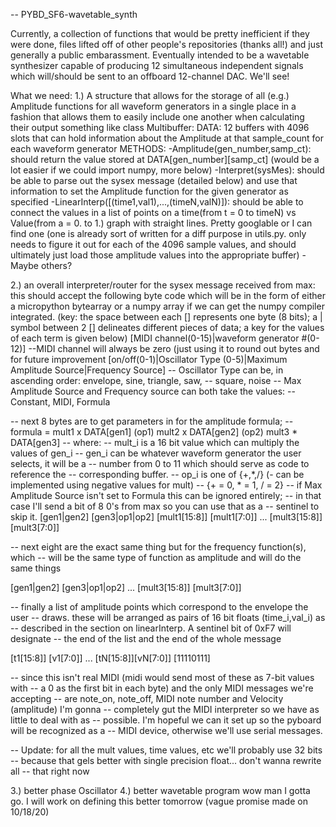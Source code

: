-- PYBD_SF6-wavetable_synth

Currently, a collection of functions that would be pretty inefficient if they were done, files lifted off of other people's repositories (thanks all!) and just generally a public embarassment.
Eventually intended to be a wavetable synthesizer capable of producing 12 simultaneous independent signals which will/should be sent to an offboard 12-channel DAC.
We'll see!

What we need:
1.) A structure that allows for the storage of all (e.g.) Amplitude functions
for all waveform generators in a single place in a fashion that allows them to
easily include one another when calculating their output
something like class Multibuffer:
DATA: 12 buffers with 4096 slots that can hold information about the Amplitude
at that sample_count for each waveform generator
METHODS:   -Amplitude(gen_number,samp_ct): should return the value stored at
            DATA[gen_number][samp_ct] (would be a lot easier if we could import
            numpy, more below)
           -Interpret(sysMes): should be able to parse out the sysex message
            (detailed below) and use that information to set the Amplitude
            function for the given generator as specified
           -LinearInterp([(time1,val1),...,(timeN,valN)]): should be able to
            connect the values in a list of points on a time(from t = 0 to timeN)
            vs Value(from a = 0. to 1.) graph with straight lines. Pretty googlable
            or I can find one (one is already sort of written for a diff purpose in
            utils.py. only needs to figure it out for each of the 4096 sample values,
            and should ultimately just load those amplitude values into the appropriate
            buffer)
          -Maybe others?

2.)
an overall interpreter/router for the sysex message received from max:
this should accept the following byte code which will be in the form of either
a micropython bytearray or a numpy array if we can get the numpy compiler integrated.
(key: the space between each [] represents one byte (8 bits);
      a | symbol between 2 [] delineates different pieces of data;
      a key for the values of each term is given below)
[MIDI channel(0-15)|waveform generator #(0-12)]
--MIDI channel will always be zero (just using it to round out bytes and for
 future improvement
[on/off(0-1)|Oscillator Type (0-5)|Maximum Amplitude Source|Frequency Source]
-- Oscillator Type can be, in ascending order: envelope, sine, triangle, saw,
-- square, noise
-- Max Amplitude Source and Frequency source can both take the values:
-- Constant, MIDI, Formula

-- next 8 bytes are to get parameters in for the amplitude formula;
-- formula = mult1 x DATA[gen1] (op1) mult2 x DATA[gen2] (op2) mult3 * DATA[gen3]
-- where:
--   mult_i is a 16 bit value which can multiply the values of gen_i
--   gen_i can be whatever waveform generator the user selects, it will be a
--     number from 0 to 11 which should serve as code to reference the
--     corresponding buffer.
--   op_i is one of {+,*,/} (- can be implemented using negative values for mult)
--     {+ = 0, * = 1, / = 2}
--   if Max Amplitude Source isn't set to Formula this can be ignored entirely;
--   in that case I'll send a bit of 8 0's from max so you can use that as a
--   sentinel to skip it.
[gen1|gen2] [gen3|op1|op2] [mult1[15:8]] [mult1[7:0]] ... [mult3[15:8]][mult3[7:0]]

-- next eight are the exact same thing but for the frequency function(s), which
-- will be the same type of function as amplitude and will do the same things

[gen1|gen2] [gen3|op1|op2] ... [mult3[15:8]] [mult3[7:0]]

-- finally a list of amplitude points which correspond to the envelope the user
-- draws. these will be arranged as pairs of 16 bit floats (time_i,val_i) as
-- described in the section on linearInterp. A sentinel bit of 0xF7 will designate
-- the end of the list and the end of the whole message

[t1[15:8]] [v1[7:0]] ... [tN[15:8]][vN[7:0]] [11110111]

-- since this isn't real MIDI (midi would send most of these as 7-bit values with
-- a 0 as the first bit in each byte) and the only MIDI messages we're accepting
-- are note_on, note_off, MIDI note number and Velocity (amplitude) I'm gonna
-- completely gut the MIDI interpreter so we have as little to deal with as
-- possible. I'm hopeful we can it set up so the pyboard will be recognized as a
-- MIDI device, otherwise we'll use serial messages.

-- Update: for all the mult values, time values, etc we'll probably use 32 bits
-- because that gels better with single precision float... don't wanna rewrite all
-- that right now

3.) better phase Oscillator
4.) better wavetable program
wow man I gotta go. I will work on defining this better tomorrow
(vague promise made on 10/18/20)
